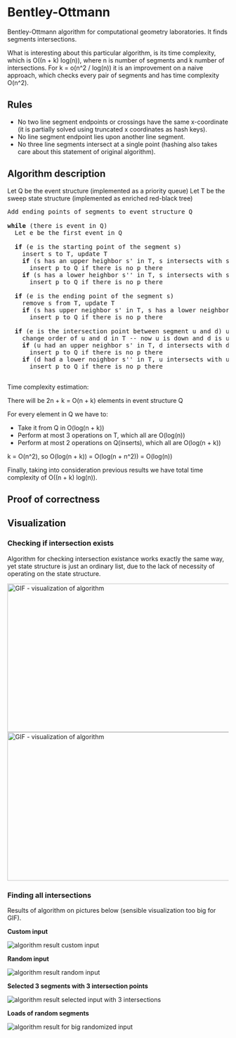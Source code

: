 # Bentley-Ottmann
Bentley-Ottmann algorithm for computational geometry laboratories. It finds segments intersections.

What is interesting about this particular algorithm, is its time complexity, 
which is O((n + k) log(n)), where n is number of segments and k number of intersections.
For k = o(n^2 / log(n)) it is an improvement on a naive approach, which checks every pair of segments and has time complexity O(n^2).

## Rules
* No two line segment endpoints or crossings have the same x-coordinate (it is partially solved using truncated x coordinates as hash keys).
* No line segment endpoint lies upon another line segment.
* No three line segments intersect at a single point (hashing also takes care about this statement of original algorithm).

## Algorithm description

Let Q be the event structure (implemented as a priority queue)
Let T be the sweep state structure (implemented as enriched red-black tree)

<pre>
Add ending points of segments to event structure Q

<b>while</b> (there is event in Q)
  Let e be the first event in Q
  
  <b>if</b> (e is the starting point of the segment s)
    insert s to T, update T
    <b>if</b> (s has an upper heighbor s' in T, s intersects with s' in point p)
      insert p to Q if there is no p there
    <b>if</b> (s has a lower heighbor s'' in T, s intersects with s'' in point p)
      insert p to Q if there is no p there
      
  <b>if</b> (e is the ending point of the segment s)
    remove s from T, update T
    <b>if</b> (s has upper neighbor s' in T, s has a lower neighbor s'' in T, s' and s'' intersects in point p)
      insert p to Q if there is no p there
      
  <b>if</b> (e is the intersection point between segment u and d) u - for up, d - for down
    change order of u and d in T -- now u is down and d is up
    <b>if</b> (u had an upper neighbor s' in T, d intersects with d in point p)
      insert p to Q if there is no p there
    <b>if</b> (d had a lower noighbor s'' in T, u intersects with u in point p)
      insert p to Q if there is no p there
    
</pre>

Time complexity estimation:

There will be 2n + k = O(n + k) elements in event structure Q 

For every element in Q we have to:

* Take it from Q in O(log(n + k))
* Perform at most 3 operations on T, which all are O(log(n))
* Perform at most 2 operations on Q(inserts), which all are O(log(n + k))

k = O(n^2), so O(log(n + k)) = O(log(n + n^2)) = O(log(n))

Finally, taking into consideration previous results we have total time complexity of O((n + k) log(n)).

## Proof of correctness

## Visualization

### Checking if intersection exists

Algorithm for checking intersection existance works exactly the same way, yet state structure is just an ordinary list,
due to the lack of necessity of operating on the state structure.

<img src="Pictures/GIF1.gif" width="624" height="338" alt="GIF - visualization of algorithm" />

<img src="Pictures/GIF2.gif" width="624" height="338" alt="GIF - visualization of algorithm" />


### Finding all intersections

Results of algorithm on pictures below (sensible visualization too big for GIF).

<b>Custom input</b>

<img src="Pictures/Inputed.png" alt="algorithm result custom input"/>

<b>Random input</b>

<img src="Pictures/Random.png"  alt="algorithm result random input"/>

<b>Selected 3 segments with 3 intersection points</b>

<img src="Pictures/Result3.png" alt="algorithm result selected input with 3 intersections"/>

<b>Loads of random segments</b>

<img src="Pictures/ResultBig.png" alt="algorithm result for big randomized input"/>
